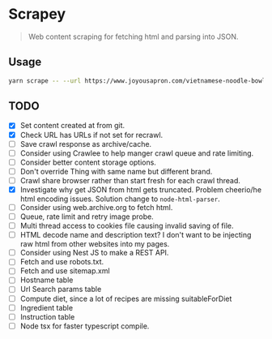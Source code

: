 # Scrapey

> Web content scraping for fetching html and parsing into JSON.


## Usage

```bash
yarn scrape -- --url https://www.joyousapron.com/vietnamese-noodle-bowl/#recipe
```

## TODO

- [x] Set content created at from git.
- [x] Check URL has URLs if not set for recrawl.
- [ ] Save crawl response as archive/cache.
- [ ] Consider using Crawlee to help manger crawl queue and rate limiting.
- [ ] Consider better content storage options.
- [ ] Don't override Thing with same name but different brand.
- [ ] Crawl share browser rather than start fresh for each crawl thread.
- [x] Investigate why get JSON from html gets truncated. Problem cheerio/he html encoding issues. Solution change to `node-html-parser`.
- [ ] Consider using web.archive.org to fetch html.
- [ ] Queue, rate limit and retry image probe.
- [ ] Multi thread access to cookies file causing invalid saving of file.
- [ ] HTML decode name and description text? I don't want to be injecting raw html from other websites into my pages.
- [ ] Consider using Nest JS to make a REST API.
- [ ] Fetch and use robots.txt.
- [ ] Fetch and use sitemap.xml
- [ ] Hostname table
- [ ] Url Search params table
- [ ] Compute diet, since a lot of recipes are missing suitableForDiet
- [ ] Ingredient table
- [ ] Instruction table
- [ ] Node tsx for faster typescript compile.

